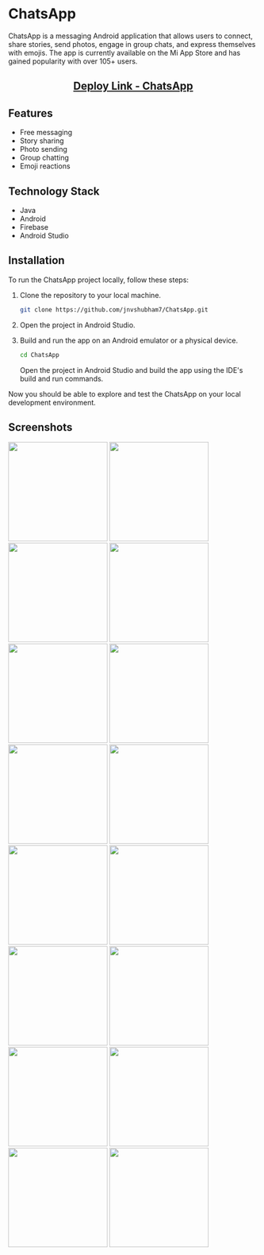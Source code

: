 # ChatsApp

ChatsApp is a messaging Android application that allows users to connect, share stories, send photos, engage in group chats, and express themselves with emojis. The app is currently available on the Mi App Store and has gained popularity with over 105+ users.

<h2 align="center">
  <a href="https://global.app.mi.com/details?lo=IN&la=en_US&id=com.example.chatsapp" style="display: inline-block;">Deploy Link - ChatsApp</a>

</h2>

## Features

- Free messaging
- Story sharing
- Photo sending
- Group chatting
- Emoji reactions

## Technology Stack

- Java
- Android
- Firebase
- Android Studio

## Installation

To run the ChatsApp project locally, follow these steps:

1. Clone the repository to your local machine.

   ```bash
   git clone https://github.com/jnvshubham7/ChatsApp.git
   ```
2. Open the project in Android Studio.
3. Build and run the app on an Android emulator or a physical device.

   ```bash
   cd ChatsApp
   ```

   Open the project in Android Studio and build the app using the IDE's build and run commands.

Now you should be able to explore and test the ChatsApp on your local development environment.

## Screenshots
<p float="left">
  <img src="https://github.com/jnvshubham7/ChatsApp/raw/main/Screenshot/1.png" width="200" />
  <img src="https://github.com/jnvshubham7/ChatsApp/raw/main/Screenshot/2.png" width="200" />
  <img src="https://github.com/jnvshubham7/ChatsApp/raw/main/Screenshot/2_1.png" width="200" />
  <img src="https://github.com/jnvshubham7/ChatsApp/raw/main/Screenshot/3.png" width="200" />
  <img src="https://github.com/jnvshubham7/ChatsApp/raw/main/Screenshot/4.png" width="200" />
  <img src="https://github.com/jnvshubham7/ChatsApp/raw/main/Screenshot/5.png" width="200" />
  <img src="https://github.com/jnvshubham7/ChatsApp/raw/main/Screenshot/6.png" width="200" />
  <img src="https://github.com/jnvshubham7/ChatsApp/raw/main/Screenshot/7.png" width="200" />
  <img src="https://github.com/jnvshubham7/ChatsApp/raw/main/Screenshot/8.png" width="200" />
  <img src="https://github.com/jnvshubham7/ChatsApp/raw/main/Screenshot/9.png" width="200" />
  <img src="https://github.com/jnvshubham7/ChatsApp/raw/main/Screenshot/10.png" width="200" />
  <img src="https://github.com/jnvshubham7/ChatsApp/raw/main/Screenshot/11.png" width="200" />
  <img src="https://github.com/jnvshubham7/ChatsApp/raw/main/Screenshot/12.png" width="200" />
  <img src="https://github.com/jnvshubham7/ChatsApp/raw/main/Screenshot/13.png" width="200" />
  <img src="https://github.com/jnvshubham7/ChatsApp/raw/main/Screenshot/14.png" width="200" />
  <img src="https://github.com/jnvshubham7/ChatsApp/raw/main/Screenshot/15.png" width="200" />
</p>
